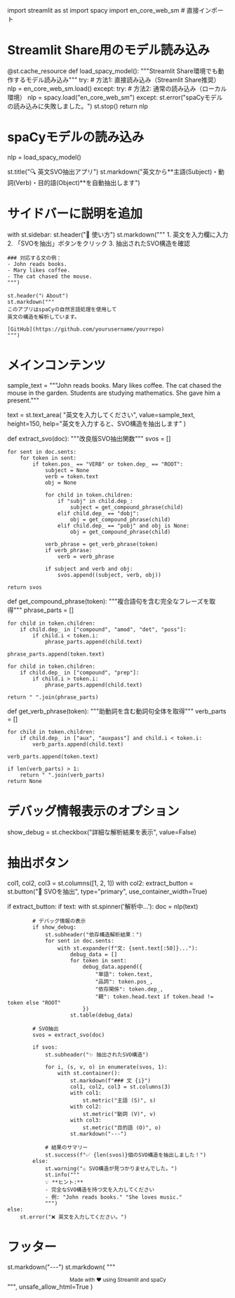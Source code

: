 import streamlit as st
import spacy
import en_core_web_sm  # 直接インポート

# Streamlit Share用のモデル読み込み
@st.cache_resource
def load_spacy_model():
    """Streamlit Share環境でも動作するモデル読み込み"""
    try:
        # 方法1: 直接読み込み（Streamlit Share推奨）
        nlp = en_core_web_sm.load()
    except:
        try:
            # 方法2: 通常の読み込み（ローカル環境）
            nlp = spacy.load("en_core_web_sm")
        except:
            st.error("spaCyモデルの読み込みに失敗しました。")
            st.stop()
    return nlp

# spaCyモデルの読み込み
nlp = load_spacy_model()

st.title("🔍 英文SVO抽出アプリ")
st.markdown("英文から**主語(Subject)・動詞(Verb)・目的語(Object)**を自動抽出します")

# サイドバーに説明を追加
with st.sidebar:
    st.header("📖 使い方")
    st.markdown("""
    1. 英文を入力欄に入力
    2. 「SVOを抽出」ボタンをクリック
    3. 抽出されたSVO構造を確認
    
    ### 対応する文の例：
    - John reads books.
    - Mary likes coffee.
    - The cat chased the mouse.
    """)
    
    st.header("ℹ️ About")
    st.markdown("""
    このアプリはspaCyの自然言語処理を使用して
    英文の構造を解析しています。
    
    [GitHub](https://github.com/yourusername/yourrepo)
    """)

# メインコンテンツ
sample_text = """John reads books.
Mary likes coffee.
The cat chased the mouse in the garden.
Students are studying mathematics.
She gave him a present."""

text = st.text_area(
    "英文を入力してください", 
    value=sample_text,
    height=150,
    help="英文を入力すると、SVO構造を抽出します"
)

def extract_svo(doc):
    """改良版SVO抽出関数"""
    svos = []
    
    for sent in doc.sents:
        for token in sent:
            if token.pos_ == "VERB" or token.dep_ == "ROOT":
                subject = None
                verb = token.text
                obj = None
                
                for child in token.children:
                    if "subj" in child.dep_:
                        subject = get_compound_phrase(child)
                    elif child.dep_ == "dobj":
                        obj = get_compound_phrase(child)
                    elif child.dep_ == "pobj" and obj is None:
                        obj = get_compound_phrase(child)
                
                verb_phrase = get_verb_phrase(token)
                if verb_phrase:
                    verb = verb_phrase
                
                if subject and verb and obj:
                    svos.append((subject, verb, obj))
    
    return svos

def get_compound_phrase(token):
    """複合語句を含む完全なフレーズを取得"""
    phrase_parts = []
    
    for child in token.children:
        if child.dep_ in ["compound", "amod", "det", "poss"]:
            if child.i < token.i:
                phrase_parts.append(child.text)
    
    phrase_parts.append(token.text)
    
    for child in token.children:
        if child.dep_ in ["compound", "prep"]:
            if child.i > token.i:
                phrase_parts.append(child.text)
    
    return " ".join(phrase_parts)

def get_verb_phrase(token):
    """助動詞を含む動詞句全体を取得"""
    verb_parts = []
    
    for child in token.children:
        if child.dep_ in ["aux", "auxpass"] and child.i < token.i:
            verb_parts.append(child.text)
    
    verb_parts.append(token.text)
    
    if len(verb_parts) > 1:
        return " ".join(verb_parts)
    return None

# デバッグ情報表示のオプション
show_debug = st.checkbox("詳細な解析結果を表示", value=False)

# 抽出ボタン
col1, col2, col3 = st.columns([1, 2, 1])
with col2:
    extract_button = st.button("🎯 SVOを抽出", type="primary", use_container_width=True)

if extract_button:
    if text:
        with st.spinner('解析中...'):
            doc = nlp(text)
            
            # デバッグ情報の表示
            if show_debug:
                st.subheader("依存構造解析結果：")
                for sent in doc.sents:
                    with st.expander(f"文: {sent.text[:50]}..."):
                        debug_data = []
                        for token in sent:
                            debug_data.append({
                                "単語": token.text,
                                "品詞": token.pos_,
                                "依存関係": token.dep_,
                                "親": token.head.text if token.head != token else "ROOT"
                            })
                        st.table(debug_data)
            
            # SVO抽出
            svos = extract_svo(doc)
            
            if svos:
                st.subheader("✨ 抽出されたSVO構造")
                
                for i, (s, v, o) in enumerate(svos, 1):
                    with st.container():
                        st.markdown(f"### 文 {i}")
                        col1, col2, col3 = st.columns(3)
                        with col1:
                            st.metric("主語 (S)", s)
                        with col2:
                            st.metric("動詞 (V)", v)
                        with col3:
                            st.metric("目的語 (O)", o)
                        st.markdown("---")
                
                # 結果のサマリー
                st.success(f"✅ {len(svos)}個のSVO構造を抽出しました！")
            else:
                st.warning("⚠️ SVO構造が見つかりませんでした。")
                st.info("""
                💡 **ヒント:** 
                - 完全なSVO構造を持つ文を入力してください
                - 例: "John reads books." "She loves music."
                """)
    else:
        st.error("❌ 英文を入力してください。")

# フッター
st.markdown("---")
st.markdown(
    """
    <div style='text-align: center'>
        <small>Made with ❤️ using Streamlit and spaCy</small>
    </div>
    """,
    unsafe_allow_html=True
)